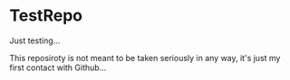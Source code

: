 # TestRepo
Just testing...

This reposiroty is not meant to be taken seriously in any way, it's just my first contact with Github...
